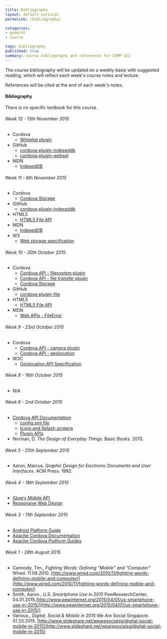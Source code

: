 ```yaml
---
title: Bibliography
layout: default-vertical
permalink: /bibliography/

categories:
- general
- course

tags: bibliography
published: true
summary: course bibliography and references for COMP 422
---
```


The course bibliography will be updated on a weekly basis with suggested reading, which will reflect each week's course notes and lecture.

References will be cited at the end of each week's notes.

#### Bibliography

There is no specific textbook for this course.

###### Week 12 - 13th November 2015

* Cordova
  * [Whitelist plugin](https://github.com/apache/cordova-plugin-whitelist)
* GitHub
  * [cordova-plugin-indexeddb](https://www.npmjs.com/package/cordova-plugin-indexeddb)
  * [cordova-plugin-websql](https://github.com/msopentech/cordova-plugin-websql/)
* MDN
  * [IndexedDB](https://developer.mozilla.org/en-US/docs/Web/API/IndexedDB_API)

###### Week 11 - 6th November 2015

* Cordova
  * [Cordova Storage](http://cordova.apache.org/docs/en/5.1.1/cordova/storage/storage.html)
* GitHub
  * [cordova-plugin-indexeddb](https://www.npmjs.com/package/cordova-plugin-indexeddb)
* HTML5
  * [HTML5 File API](http://www.w3.org/TR/FileAPI/)
* MDN
  * [IndexedDB](https://developer.mozilla.org/en-US/docs/Web/API/IndexedDB_API)
* W3
  * [Web storage specification](http://www.w3.org/TR/webstorage/)

###### Week 10 - 30th October 2015

* Cordova
  * [Cordova API - filesystem plugin](https://www.npmjs.com/package/cordova-plugin-file)
  * [Cordova API - file transfer plugin](https://www.npmjs.com/package/cordova-plugin-file-transfer)
  * [Cordova Storage](http://cordova.apache.org/docs/en/5.1.1/cordova/storage/storage.html)
* GitHub
  * [cordova-plugin-file](https://github.com/apache/cordova-plugin-file/)
* HTML5
  * [HTML5 File API](http://www.w3.org/TR/FileAPI/)
* MDN
  * [Web APIs - FileError](https://developer.mozilla.org/en-US/docs/Web/API/FileError)

###### Week 9 - 23rd October 2015

* Cordova
  * [Cordova API - camera plugin](https://www.npmjs.com/package/cordova-plugin-camera)
  * [Cordova API - geolocation](https://www.npmjs.com/package/cordova-plugin-geolocation)
* W3C
  * [Geolocation API Specification](http://dev.w3.org/geo/api/spec-source.html)

###### Week 8 - 16th October 2015

* N/A

###### Week 6 - 2nd October 2015

* [Cordova API Documentation](https://cordova.apache.org/docs/en/4.0.0/index.html)
  * [config.xml file](https://cordova.apache.org/docs/en/4.0.0/config_ref_index.md.html#The%20config.xml%20File)
  * [Icons and Splash screens](https://cordova.apache.org/docs/en/4.0.0/config_ref_images.md.html#Icons%20and%20Splash%20Screens)
  * [Plugin APIs](https://cordova.apache.org/docs/en/4.0.0/cordova_plugins_pluginapis.md.html#Plugin%20APIs)
* Norman, D. *The Design of Everyday Things.* Basic Books. 2013.

###### Week 5 - 25th September 2015

* Aaron, Marcus. *Graphic Design for Electronic Documents and User Interfaces*. ACM Press. 1992.

###### Week 4 - 18th September 2015

* [jQuery Mobile API](http://api.jquerymobile.com/)
* [Responsive Web Design](http://demos.jquerymobile.com/1.4.5/rwd/)

###### Week 3 - 11th September 2015

* [Android Platform Guide](http://cordova.apache.org/docs/en/5.0.0/guide_platforms_android_index.md.html#Android%20Platform%20Guide)
* [Apache Cordova Documentation](https://cordova.apache.org/docs/en/4.0.0/guide_support_index.md.html)
* [Apache Cordova Platform Guides](http://cordova.apache.org/docs/en/5.0.0/guide_platforms_index.md.html#Platform%20Guides)

###### Week 1 - 28th August 2015

* Carmody, Tim., *Fighting Words: Defining "Mobile" and "Computer"* Wired. 11.08.2010. [http://www.wired.com/2010/11/fighting-words-defining-mobile-and-computer/](http://www.wired.com/2010/11/fighting-words-defining-mobile-and-computer/)
* Smith, Aaron., *U.S. Smartphone Use in 2015* PewResearchCenter. 04.01.2015.[http://www.pewinternet.org/2015/04/01/us-smartphone-use-in-2015/](http://www.pewinternet.org/2015/04/01/us-smartphone-use-in-2015/)
* Various., *Digital, Social & Mobile in 2015* We Are Social Singapore. 01.20.2015. [http://www.slideshare.net/wearesocialsg/digital-social-mobile-in-2015](http://www.slideshare.net/wearesocialsg/digital-social-mobile-in-2015)
